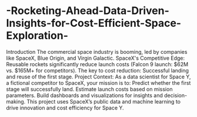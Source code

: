 # -Rocketing-Ahead-Data-Driven-Insights-for-Cost-Efficient-Space-Exploration-
Introduction
The commercial space industry is booming, led by companies like SpaceX, Blue Origin, and Virgin Galactic.
SpaceX's Competitive Edge: Reusable rockets significantly reduce launch costs (Falcon 9 launch: $62M vs. $165M+ for competitors).
The key to cost reduction: Successful landing and reuse of the first stage.
Project Context: As a data scientist for Space Y, a fictional competitor to SpaceX, your mission is to:
Predict whether the first stage will successfully land.
Estimate launch costs based on mission parameters.
Build dashboards and visualizations for insights and decision-making.
This project uses SpaceX’s public data and machine learning to drive innovation and cost efficiency for Space Y.
